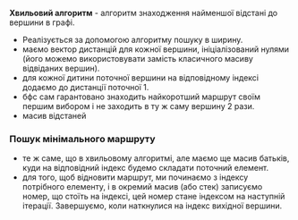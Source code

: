 **Хвильовий алгоритм** - алгоритм знаходження найменшої відстані до вершини в графі.

- Реалізується за допомогою алгоритму пошуку в ширину.
- маємо вектор дистанцій для кожної вершини, ініціалізований нулями (його можемо використовувати замість класичного масиву відвіданих вершин).
- для кожної дитини поточної вершини на відповідному індексі додаємо до дистанції поточної 1.
- бфс сам гарантовано знаходить найкоротший маршрут своїм першим вибором і не заходить в ту ж саму вершину 2 рази.
- масив відстаней 
### Пошук мінімального маршруту 
- те ж саме, що в хвильовому алгоритмі, але маємо ще масив батьків, куди на відповідний індекс будемо складати поточний елемент. 
- для того, щоб відновити маршрут, ми починаємо з індексу потрібного елементу, і в окремий масив (або стек) записуємо номер, що стоїть на індексі, цей номер стане індексом на наступній ітерації. Завершуємо, коли наткнулися на індекс вихідної вершини. 